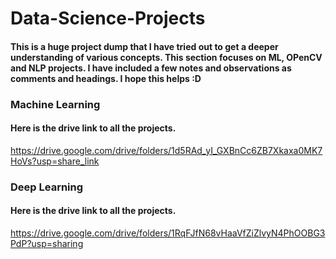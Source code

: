 # Data-Science-Projects
#### This is a huge project dump that I have tried out to get a deeper understanding of various concepts. This section focuses on ML, OPenCV and NLP projects. I have included a few notes and observations as comments and headings. I hope this helps :D

### Machine Learning
#### Here is the drive link to all the projects. 
https://drive.google.com/drive/folders/1d5RAd_yI_GXBnCc6ZB7Xkaxa0MK7HoVs?usp=share_link

### Deep Learning
#### Here is the drive link to all the projects.
https://drive.google.com/drive/folders/1RqFJfN68vHaaVfZiZlvyN4PhOOBG3PdP?usp=sharing

